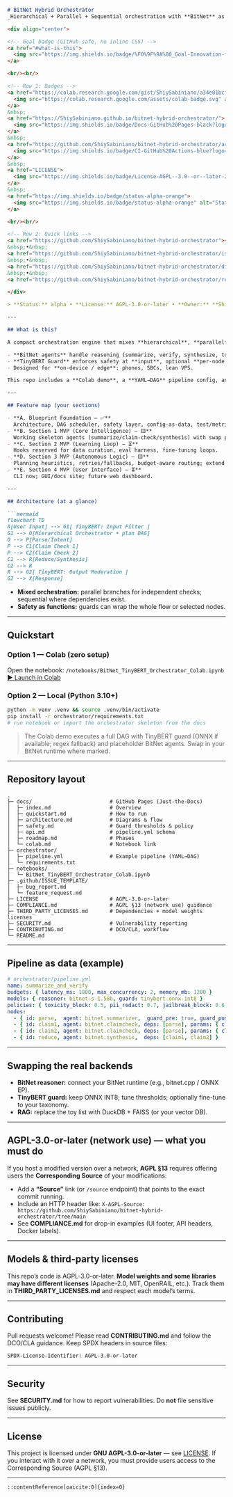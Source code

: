 ````markdown
# BitNet Hybrid Orchestrator  
_Hierarchical + Parallel + Sequential orchestration with **BitNet** as the core reasoner and **TinyBERT** as dual-layer safeguards (edge-ready)._

<div align="center">

<!-- Goal badge (GitHub-safe, no inline CSS) -->
<a href="#what-is-this">
  <img src="https://img.shields.io/badge/%F0%9F%9A%80_Goal-Innovation-ff6a00?labelColor=ee0979&logo=target&logoColor=white&style=for-the-badge" alt="Goal: Innovation">
</a>

<br/><br/>

<!-- Row 1: Badges -->
<a href="https://colab.research.google.com/gist/ShiySabiniano/a34e01bcfc227cddc55a6634f1823539/bitnet_tinybert_orchestrator_colab.ipynb">
  <img src="https://colab.research.google.com/assets/colab-badge.svg" alt="Run in Colab" height="28">
</a>
&nbsp;
<a href="https://ShiySabiniano.github.io/bitnet-hybrid-orchestrator/">
  <img src="https://img.shields.io/badge/Docs-GitHub%20Pages-black?logo=readthedocs" alt="Docs" height="28">
</a>
&nbsp;
<a href="https://github.com/ShiySabiniano/bitnet-hybrid-orchestrator/actions">
  <img src="https://img.shields.io/badge/CI-GitHub%20Actions-blue?logo=githubactions" alt="CI" height="28">
</a>
&nbsp;
<a href="LICENSE">
  <img src="https://img.shields.io/badge/License-AGPL--3.0--or--later-2ea44f?logo=gnu" alt="License" height="28">
</a>
&nbsp;
<a href="https://img.shields.io/badge/status-alpha-orange">
  <img src="https://img.shields.io/badge/status-alpha-orange" alt="Status" height="28">
</a>

<br/><br/>

<!-- Row 2: Quick links -->
<a href="https://github.com/ShiySabiniano/bitnet-hybrid-orchestrator"><b>🏠 Repo</b></a>
&nbsp;•&nbsp;
<a href="https://github.com/ShiySabiniano/bitnet-hybrid-orchestrator/issues"><b>🐞 Issues</b></a>
&nbsp;•&nbsp;
<a href="https://github.com/ShiySabiniano/bitnet-hybrid-orchestrator/discussions"><b>💬 Discussions</b></a>
&nbsp;•&nbsp;
<a href="https://github.com/ShiySabiniano/bitnet-hybrid-orchestrator/releases"><b>📦 Releases</b></a>

</div>

> **Status:** alpha • **License:** AGPL-3.0-or-later • **Owner:** **Shiy Sabiniano**

---

## What is this?

A compact orchestration engine that mixes **hierarchical**, **parallel**, and **sequential** patterns in a single execution DAG:

- **BitNet agents** handle reasoning (summarize, verify, synthesize, tool calls).  
- **TinyBERT Guard** enforces safety at **input**, optional **per-node gates**, and **output**—PII redaction + moderation.  
- Designed for **on-device / edge**: phones, SBCs, lean VPS.

This repo includes a **Colab demo**, a **YAML→DAG** pipeline config, and a **Docs site** (GitHub Pages).

---

## Feature map (your sections)

- **A. Blueprint Foundation — ✅**  
  Architecture, DAG scheduler, safety layer, config-as-data, test/metrics, and roadmap.
- **B. Section 1 MVP (Core Intelligence) — 🟨**  
  Working skeleton agents (summarize/claim-check/synthesis) with swap points for real BitNet backends.
- **C. Section 2 MVP (Learning Loop) — ⏳**  
  Hooks reserved for data curation, eval harness, fine-tuning loops.
- **D. Section 3 MVP (Autonomous Logic) — 🟨**  
  Planning heuristics, retries/fallbacks, budget-aware routing; extend to multi-episode planning.
- **E. Section 4 MVP (User Interface) — ⏳**  
  CLI now; GUI/docs site; future web dashboard.

---

## Architecture (at a glance)

```mermaid
flowchart TD
A[User Input] --> G1[ TinyBERT: Input Filter ]
G1 --> O[Hierarchical Orchestrator • plan DAG]
O --> P[Parse/Intent]
P --> C1[Claim Check 1]
P --> C2[Claim Check 2]
C1 --> R[Reduce/Synthesis]
C2 --> R
R --> G2[ TinyBERT: Output Moderation ]
G2 --> X[Response]
````

* **Mixed orchestration:** parallel branches for independent checks; sequential where dependencies exist.
* **Safety as functions:** guards can wrap the whole flow or selected nodes.

---

## Quickstart

### Option 1 — Colab (zero setup)

Open the notebook:
`/notebooks/BitNet_TinyBERT_Orchestrator_Colab.ipynb`
[▶ Launch in Colab](https://colab.research.google.com/gist/ShiySabiniano/a34e01bcfc227cddc55a6634f1823539/bitnet_tinybert_orchestrator_colab.ipynb)

### Option 2 — Local (Python 3.10+)

```bash
python -m venv .venv && source .venv/bin/activate
pip install -r orchestrator/requirements.txt
# run notebook or import the orchestrator skeleton from the docs
```

> The Colab demo executes a full DAG with TinyBERT guard (ONNX if available; regex fallback) and placeholder BitNet agents. Swap in your BitNet runtime where marked.

---

## Repository layout

```
.
├─ docs/                         # GitHub Pages (Just-the-Docs)
│  ├─ index.md                   # Overview
│  ├─ quickstart.md              # How to run
│  ├─ architecture.md            # Diagrams & flow
│  ├─ safety.md                  # Guard thresholds & policy
│  ├─ api.md                     # pipeline.yml schema
│  ├─ roadmap.md                 # Phases
│  └─ colab.md                   # Notebook link
├─ orchestrator/
│  ├─ pipeline.yml               # Example pipeline (YAML→DAG)
│  └─ requirements.txt
├─ notebooks/
│  └─ BitNet_TinyBERT_Orchestrator_Colab.ipynb
├─ .github/ISSUE_TEMPLATE/
│  ├─ bug_report.md
│  └─ feature_request.md
├─ LICENSE                       # AGPL-3.0-or-later
├─ COMPLIANCE.md                 # AGPL §13 (network use) guidance
├─ THIRD_PARTY_LICENSES.md       # Dependencies + model weights licenses
├─ SECURITY.md                   # Vulnerability reporting
├─ CONTRIBUTING.md               # DCO/CLA, workflow
└─ README.md
```

---

## Pipeline as data (example)

```yaml
# orchestrator/pipeline.yml
name: summarize_and_verify
budgets: { latency_ms: 1800, max_concurrency: 2, memory_mb: 1200 }
models: { reasoner: bitnet-s-1.58b, guard: tinybert-onnx-int8 }
policies: { toxicity_block: 0.5, pii_redact: 0.7, jailbreak_block: 0.6 }
nodes:
  - { id: parse,  agent: bitnet.summarizer,  guard_pre: true, guard_post: true }
  - { id: claim1, agent: bitnet.claimcheck, deps: [parse], params: { claim: "C1" } }
  - { id: claim2, agent: bitnet.claimcheck, deps: [parse], params: { claim: "C2" } }
  - { id: reduce, agent: bitnet.synthesis,  deps: [claim1, claim2] }
```

---

## Swapping the real backends

* **BitNet reasoner:** connect your BitNet runtime (e.g., bitnet.cpp / ONNX EP).
* **TinyBERT guard:** keep ONNX INT8; tune thresholds; optionally fine-tune to your taxonomy.
* **RAG:** replace the toy list with DuckDB + FAISS (or your vector DB).

---

## AGPL-3.0-or-later (network use) — what you must do

If you host a modified version over a network, **AGPL §13** requires offering users the **Corresponding Source** of your modifications:

* Add a **“Source”** link (or `/source` endpoint) that points to the exact commit running.
* Include an HTTP header like:
  `X-AGPL-Source: https://github.com/ShiySabiniano/bitnet-hybrid-orchestrator/tree/main`
* See **COMPLIANCE.md** for drop-in examples (UI footer, API headers, Docker labels).

---

## Models & third-party licenses

This repo’s code is AGPL-3.0-or-later. **Model weights and some libraries may have different licenses** (Apache-2.0, MIT, OpenRAIL, etc.). Track them in **THIRD\_PARTY\_LICENSES.md** and respect each model’s terms.

---

## Contributing

Pull requests welcome! Please read **CONTRIBUTING.md** and follow the DCO/CLA guidance. Keep SPDX headers in source files:

```
SPDX-License-Identifier: AGPL-3.0-or-later
```

---

## Security

See **SECURITY.md** for how to report vulnerabilities. Do **not** file sensitive issues publicly.

---

## License

This project is licensed under **GNU AGPL-3.0-or-later** — see [LICENSE](LICENSE).
If you interact with it over a network, you must provide users access to the Corresponding Source (AGPL §13).

---

```
::contentReference[oaicite:0]{index=0}
```
